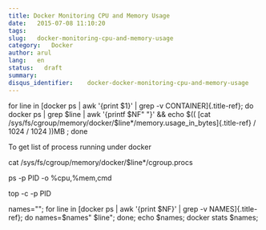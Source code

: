 ```yaml
---
title: Docker Monitoring CPU and Memory Usage
date:   2015-07-08 11:10:20
tags:
slug:   docker-monitoring-cpu-and-memory-usage
category:   Docker
author: arul
lang:   en
status:   draft
summary:
disqus_identifier:    docker-docker-monitoring-cpu-and-memory-usage
---
```


for line in [docker ps \| awk \'{print \$1}\' \| grep -v
CONTAINER]{.title-ref}; do docker ps \| grep \$line \| awk \'{printf
\$NF\" \"}\' && echo \$(( [cat
/sys/fs/cgroup/memory/docker/\$line\*/memory.usage_in_bytes]{.title-ref}
/ 1024 / 1024 ))MB ; done

To get list of process running under docker

cat /sys/fs/cgroup/memory/docker/\$line\*/cgroup.procs

ps -p PID -o %cpu,%mem,cmd

top -c -p PID

names=\"\"; for line in [docker ps \| awk \'{print \$NF}\' \| grep -v
NAMES]{.title-ref}; do names=\$names\" \$line\"; done; echo \$names;
docker stats \$names;

